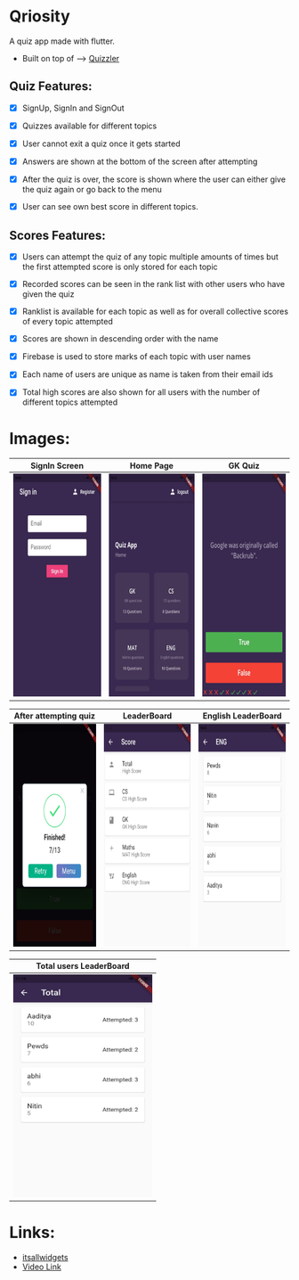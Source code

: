 # Qriosity

A quiz app made with flutter.
* Built on top of --> [Quizzler](https://github.com/londonappbrewery/quizzler-flutter)

## Quiz Features:
- [x] SignUp, SignIn and SignOut
- [x] Quizzes available for different topics 
- [x] User cannot exit a quiz once it gets started
- [x] Answers are shown at the bottom of the screen after attempting
- [x] After the quiz is over, the score is shown where the user can either give the quiz again or go back to the menu
- [x] User can see own best score in different topics.


## Scores Features:
- [x] Users can attempt the quiz of any topic multiple amounts of times but the first attempted score is only stored for each topic
- [x] Recorded scores can be seen in the rank list with other users who have given the quiz
- [x] Ranklist is available for each topic as well as for overall collective scores of every topic attempted
- [x] Scores are shown in descending order with the name
- [x]  Firebase is used to store marks of each topic with user names
- [x] Each name of users are unique as name is taken from their email ids
- [x]  Total high scores are also shown for all users with the number of different topics attempted 


# Images:
SignIn Screen | Home Page | GK Quiz 
:-------------------------:|:-------------------------:|:-------------------------:|
<img src="images/b.jpeg" width="250" height="400" >   | <img src="images/a.jpeg" width="250" height="400" > |<img src="images/g.jpeg" width="250" height="400" >  |  


After attempting quiz | LeaderBoard | English LeaderBoard 
:-------------------------:|:-------------------------:|:-------------------------:|
<img src="images/c.jpeg" width="250" height="400" >   |  <img src="images/d.jpeg" width="250" height="400" >  |  <img src="images/e.jpeg" width="250" height="400" >  

Total users LeaderBoard | 
:-------------------------:|
<img src="images/f.jpeg" width="250" height="400" > |




# Links:

* [itsallwidgets](https://itsallwidgets.com/qriosity)
* [Video Link](https://youtu.be/MLvR5IKvHxs)

